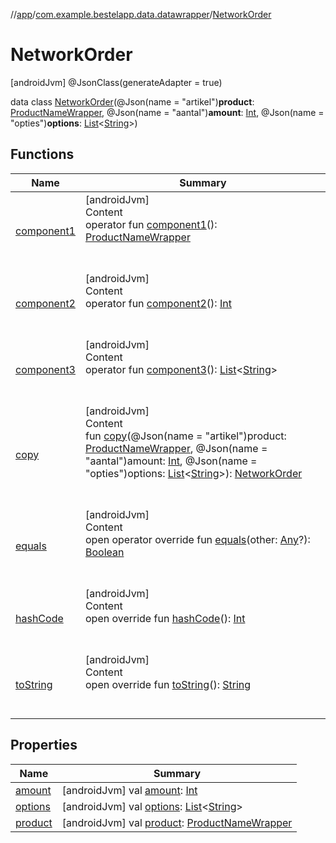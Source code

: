 //[app](../../index.md)/[com.example.bestelapp.data.datawrapper](../index.md)/[NetworkOrder](index.md)



# NetworkOrder  
 [androidJvm] @JsonClass(generateAdapter = true)  
  
data class [NetworkOrder](index.md)(@Json(name = "artikel")**product**: [ProductNameWrapper](../-product-name-wrapper/index.md), @Json(name = "aantal")**amount**: [Int](https://kotlinlang.org/api/latest/jvm/stdlib/kotlin/-int/index.html), @Json(name = "opties")**options**: [List](https://kotlinlang.org/api/latest/jvm/stdlib/kotlin.collections/-list/index.html)<[String](https://kotlinlang.org/api/latest/jvm/stdlib/kotlin/-string/index.html)>)   


## Functions  
  
|  Name|  Summary| 
|---|---|
| <a name="com.example.bestelapp.data.datawrapper/NetworkOrder/component1/#/PointingToDeclaration/"></a>[component1](component1.md)| <a name="com.example.bestelapp.data.datawrapper/NetworkOrder/component1/#/PointingToDeclaration/"></a>[androidJvm]  <br>Content  <br>operator fun [component1](component1.md)(): [ProductNameWrapper](../-product-name-wrapper/index.md)  <br><br><br>
| <a name="com.example.bestelapp.data.datawrapper/NetworkOrder/component2/#/PointingToDeclaration/"></a>[component2](component2.md)| <a name="com.example.bestelapp.data.datawrapper/NetworkOrder/component2/#/PointingToDeclaration/"></a>[androidJvm]  <br>Content  <br>operator fun [component2](component2.md)(): [Int](https://kotlinlang.org/api/latest/jvm/stdlib/kotlin/-int/index.html)  <br><br><br>
| <a name="com.example.bestelapp.data.datawrapper/NetworkOrder/component3/#/PointingToDeclaration/"></a>[component3](component3.md)| <a name="com.example.bestelapp.data.datawrapper/NetworkOrder/component3/#/PointingToDeclaration/"></a>[androidJvm]  <br>Content  <br>operator fun [component3](component3.md)(): [List](https://kotlinlang.org/api/latest/jvm/stdlib/kotlin.collections/-list/index.html)<[String](https://kotlinlang.org/api/latest/jvm/stdlib/kotlin/-string/index.html)>  <br><br><br>
| <a name="com.example.bestelapp.data.datawrapper/NetworkOrder/copy/#com.example.bestelapp.data.datawrapper.ProductNameWrapper#kotlin.Int#kotlin.collections.List[kotlin.String]/PointingToDeclaration/"></a>[copy](copy.md)| <a name="com.example.bestelapp.data.datawrapper/NetworkOrder/copy/#com.example.bestelapp.data.datawrapper.ProductNameWrapper#kotlin.Int#kotlin.collections.List[kotlin.String]/PointingToDeclaration/"></a>[androidJvm]  <br>Content  <br>fun [copy](copy.md)(@Json(name = "artikel")product: [ProductNameWrapper](../-product-name-wrapper/index.md), @Json(name = "aantal")amount: [Int](https://kotlinlang.org/api/latest/jvm/stdlib/kotlin/-int/index.html), @Json(name = "opties")options: [List](https://kotlinlang.org/api/latest/jvm/stdlib/kotlin.collections/-list/index.html)<[String](https://kotlinlang.org/api/latest/jvm/stdlib/kotlin/-string/index.html)>): [NetworkOrder](index.md)  <br><br><br>
| <a name="kotlin/Any/equals/#kotlin.Any?/PointingToDeclaration/"></a>[equals](../../com.example.bestelapp.repository/-product-repository/index.md#%5Bkotlin%2FAny%2Fequals%2F%23kotlin.Any%3F%2FPointingToDeclaration%2F%5D%2FFunctions%2F-1734719689)| <a name="kotlin/Any/equals/#kotlin.Any?/PointingToDeclaration/"></a>[androidJvm]  <br>Content  <br>open operator override fun [equals](../../com.example.bestelapp.repository/-product-repository/index.md#%5Bkotlin%2FAny%2Fequals%2F%23kotlin.Any%3F%2FPointingToDeclaration%2F%5D%2FFunctions%2F-1734719689)(other: [Any](https://kotlinlang.org/api/latest/jvm/stdlib/kotlin/-any/index.html)?): [Boolean](https://kotlinlang.org/api/latest/jvm/stdlib/kotlin/-boolean/index.html)  <br><br><br>
| <a name="kotlin/Any/hashCode/#/PointingToDeclaration/"></a>[hashCode](../../com.example.bestelapp.repository/-product-repository/index.md#%5Bkotlin%2FAny%2FhashCode%2F%23%2FPointingToDeclaration%2F%5D%2FFunctions%2F-1734719689)| <a name="kotlin/Any/hashCode/#/PointingToDeclaration/"></a>[androidJvm]  <br>Content  <br>open override fun [hashCode](../../com.example.bestelapp.repository/-product-repository/index.md#%5Bkotlin%2FAny%2FhashCode%2F%23%2FPointingToDeclaration%2F%5D%2FFunctions%2F-1734719689)(): [Int](https://kotlinlang.org/api/latest/jvm/stdlib/kotlin/-int/index.html)  <br><br><br>
| <a name="kotlin/Any/toString/#/PointingToDeclaration/"></a>[toString](../../com.example.bestelapp.repository/-product-repository/index.md#%5Bkotlin%2FAny%2FtoString%2F%23%2FPointingToDeclaration%2F%5D%2FFunctions%2F-1734719689)| <a name="kotlin/Any/toString/#/PointingToDeclaration/"></a>[androidJvm]  <br>Content  <br>open override fun [toString](../../com.example.bestelapp.repository/-product-repository/index.md#%5Bkotlin%2FAny%2FtoString%2F%23%2FPointingToDeclaration%2F%5D%2FFunctions%2F-1734719689)(): [String](https://kotlinlang.org/api/latest/jvm/stdlib/kotlin/-string/index.html)  <br><br><br>


## Properties  
  
|  Name|  Summary| 
|---|---|
| <a name="com.example.bestelapp.data.datawrapper/NetworkOrder/amount/#/PointingToDeclaration/"></a>[amount](amount.md)| <a name="com.example.bestelapp.data.datawrapper/NetworkOrder/amount/#/PointingToDeclaration/"></a> [androidJvm] val [amount](amount.md): [Int](https://kotlinlang.org/api/latest/jvm/stdlib/kotlin/-int/index.html)   <br>
| <a name="com.example.bestelapp.data.datawrapper/NetworkOrder/options/#/PointingToDeclaration/"></a>[options](options.md)| <a name="com.example.bestelapp.data.datawrapper/NetworkOrder/options/#/PointingToDeclaration/"></a> [androidJvm] val [options](options.md): [List](https://kotlinlang.org/api/latest/jvm/stdlib/kotlin.collections/-list/index.html)<[String](https://kotlinlang.org/api/latest/jvm/stdlib/kotlin/-string/index.html)>   <br>
| <a name="com.example.bestelapp.data.datawrapper/NetworkOrder/product/#/PointingToDeclaration/"></a>[product](product.md)| <a name="com.example.bestelapp.data.datawrapper/NetworkOrder/product/#/PointingToDeclaration/"></a> [androidJvm] val [product](product.md): [ProductNameWrapper](../-product-name-wrapper/index.md)   <br>

